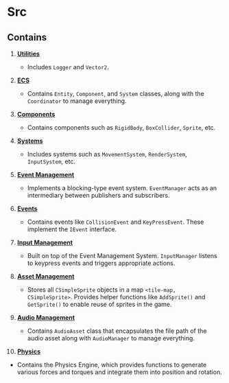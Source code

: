 # Src

## Contains

1. [**Utilities**](Utils/)  
   - Includes `Logger` and `Vector2`.

2. [**ECS**](ECS/)  
   - Contains `Entity`, `Component`, and `System` classes, along with the `Coordinator` to manage everything.

3. [**Components**](Components/)  
   - Contains components such as `RigidBody`, `BoxCollider`, `Sprite`, etc.

4. [**Systems**](Systems/)  
   - Includes systems such as `MovementSystem`, `RenderSystem`, `InputSystem`, etc.

5. [**Event Management**](EventManagement/)  
   - Implements a blocking-type event system. `EventManager` acts as an intermediary between publishers and subscribers.

6. [**Events**](Events/)    
   - Contains events like `CollisionEvent` and `KeyPressEvent`. These implement the `IEvent` interface.

7. [**Input Management**](InputManagement/)  
   - Built on top of the Event Management System. `InputManager` listens to keypress events and triggers appropriate actions.

8. [**Asset Management**](AssetManagement/)  
   - Stores all `CSimpleSprite` objects in a map `<tile-map, CSimpleSprite>`. Provides helper functions like `AddSprite()` and `GetSprite()` to enable reuse of sprites in the game.

9. [**Audio Management**](AssetManagement/)  
   - Contains `AudioAsset` class that encapsulates the file path of the audio asset along with `AudioManager` to manage everything.

10. [**Physics**](Physics/)  
   - Contains the Physics Engine, which provides functions to generate various forces and torques and integrate them into position and rotation.
